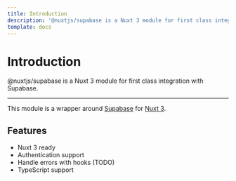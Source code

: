 ```yaml
---
title: Introduction
description: '@nuxtjs/supabase is a Nuxt 3 module for first class integration with Supabase.'
template: docs
---
```


# Introduction

@nuxtjs/supabase is a Nuxt 3 module for first class integration with Supabase.

---

This module is a wrapper around [Supabase](https://supabase.com/) for [Nuxt 3](https://v3.nuxtjs.org).
## Features
- Nuxt 3 ready
- Authentication support
- Handle errors with hooks (TODO)
- TypeScript support


